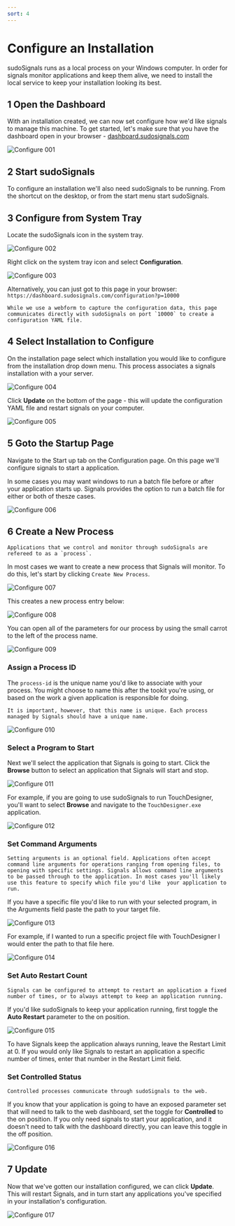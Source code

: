 ```yaml
---
sort: 4
---
```


# Configure an Installation

sudoSignals runs as a local process on your Windows computer. In order for signals monitor applications and keep them alive, we need to install the local service to keep your installation looking its best.

## 1 Open the Dashboard

With an installation created, we can now set configure how we'd like signals to manage this machine. To get started, let's make sure that you have the dashboard open in your browser - [dashboard.sudosignals.com](https://dashboard.sudosignals.com/)

![Configure 001](../assets/images/configure-installation/configure-001.png)

## 2 Start sudoSignals

To configure an installation we'll also need sudoSignals to be running. From the shortcut on the desktop, or from the start menu start sudoSignals.

## 3 Configure from System Tray

Locate the sudoSignals icon in the system tray.

![Configure 002](../assets/images/configure-installation/configure-002.jpg)

Right click on the system tray icon and select **Configuration**.

![Configure 003](../assets/images/configure-installation/configure-003.jpg)

Alternatively, you can just got to this page in your browser:  
`https://dashboard.sudosignals.com/configuration?p=10000`

```tip
While we use a webform to capture the configuration data, this page communicates directly with sudoSignals on port `10000` to create a configuration YAML file. 
```

## 4 Select Installation to Configure

On the installation page select which installation you would like to configure from the installation drop down menu. This process associates a signals installation with a your server.

![Configure 004](../assets/images/configure-installation/configure-004.png)

Click **Update** on the bottom of the page - this will update the configuration YAML file and restart signals on your computer. 

![Configure 005](../assets/images/configure-installation/configure-005.png)

## 5 Goto the Startup Page

Navigate to the Start up tab on the Configuration page. On this page we'll configure signals to start a application. 

In some cases you may want windows to run a batch file before or after your application starts up. Signals provides the option to run a batch file for either or both of thesze cases. 

![Configure 006](../assets/images/configure-installation/configure-006.png)

## 6 Create a New Process

```tip
Applications that we control and monitor through sudoSignals are refereed to as a `process`. 
```

In most cases we want to create a new process that Signals will monitor. To do this, let's start by clicking `Create New Process`. 

![Configure 007](../assets/images/configure-installation/configure-007.png)

This creates a new process entry below:

![Configure 008](../assets/images/configure-installation/configure-008.png)

You can open all of the parameters for our process by using the small carrot to the left of the process name.

![Configure 009](../assets/images/configure-installation/configure-009.png)

### Assign a Process ID

The `process-id` is the unique name you'd like to associate with your process. You might choose to name this after the tookit you're using, or based on the work a given application is responsible for doing. 

```warning
It is important, however, that this name is unique. Each process managed by Signals should have a unique name. 
```

![Configure 010](../assets/images/configure-installation/configure-010.png)

### Select a Program to Start

Next we'll select the application that Signals is going to start. Click the **Browse** button to select an application that Signals will start and stop. 

![Configure 011](../assets/images/configure-installation/configure-011.png)

For example, if you are going to use sudoSignals to run TouchDesigner, you'll want to select **Browse** and navigate to the `TouchDesigner.exe` application.

![Configure 012](../assets/images/configure-installation/configure-012.png)

### Set Command Arguments

```tip
Setting arguments is an optional field. Applications often accept command line arguments for operations ranging from opening files, to opening with specific settings. Signals allows command line arguments to be passed through to the application. In most cases you'll likely use this feature to specify which file you'd like  your application to run.
```

If you have a specific file you'd like to run with your selected program, in the Arguments field paste the path to your target file. 

![Configure 013](../assets/images/configure-installation/configure-013.png)

For example, if I wanted to run a specific project file with TouchDesigner I would enter the path to that file here.

![Configure 014](../assets/images/configure-installation/configure-014.png)

### Set Auto Restart Count

```tip
Signals can be configured to attempt to restart an application a fixed number of times, or to always attempt to keep an application running. 
```

If you'd like sudoSignals to keep your application running, first toggle the **Auto Restart** parameter to the on position. 

![Configure 015](../assets/images/configure-installation/configure-015.png)

To have Signals keep the application always running, leave the Restart Limit at 0. If you would only like Signals to restart an application a specific number of times, enter that number in the Restart Limit field. 

### Set Controlled Status

```tip
Controlled processes communicate through sudoSignals to the web. 
```

If you know that your application is going to have an exposed parameter set that will need to talk to the web dashboard, set the toggle for **Controlled** to the on position. If you only need signals to start your application, and it doesn't need to talk with the dashboard directly, you can leave this toggle in the off position.

![Configure 016](../assets/images/configure-installation/configure-016.png)

## 7 Update

Now that we've gotten our installation configured, we can click **Update**. This will restart Signals, and in turn start any applications you've specified in your installation's configuration. 

![Configure 017](../assets/images/configure-installation/configure-017.png)

